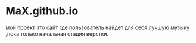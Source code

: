 # MaX.github.io
мой проект это сайт  где пользователь найдет для себя лучшую музыку ,пока только начальная стадия верстки.

